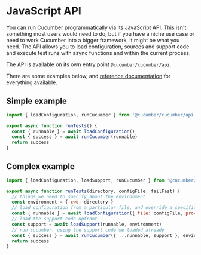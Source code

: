 # JavaScript API

You can run Cucumber programmatically via its JavaScript API. This isn't something most users would need to do, but if you have a niche use case or need to work Cucumber into a bigger framework, it might be what you need. The API allows you to load configuration, sources and support code and execute test runs with async functions and within the current process.

The API is available on its own entry point `@cucumber/cucumber/api`.

There are some examples below, and [reference documentation](./api/index.md) for everything available.

## Simple example

```javascript
import { loadConfiguration, runCucumber } from '@cucumber/cucumber/api'

export async function runTests() {
  const { runnable } = await loadConfiguration()
  const { success } = await runCucumber(runnable)
  return success
}
```

## Complex example

```javascript
import { loadConfiguration, loadSupport, runCucumber } from '@cucumber/cucumber/api'

export async function runTests(directory, configFile, failFast) {
  // things we need to specify about the environment
  const environment = { cwd: directory }
  // load configuration from a particular file, and override a specific option
  const { runnable } = await loadConfiguration({ file: configFile, provided: { failFast } }, environment)
  // load the support code upfront
  const support = await loadSupport(runnable, environment)
  // run cucumber, using the support code we loaded already
  const { success } = await runCucumber({ ...runnable, support }, environment)
  return success
}
```
